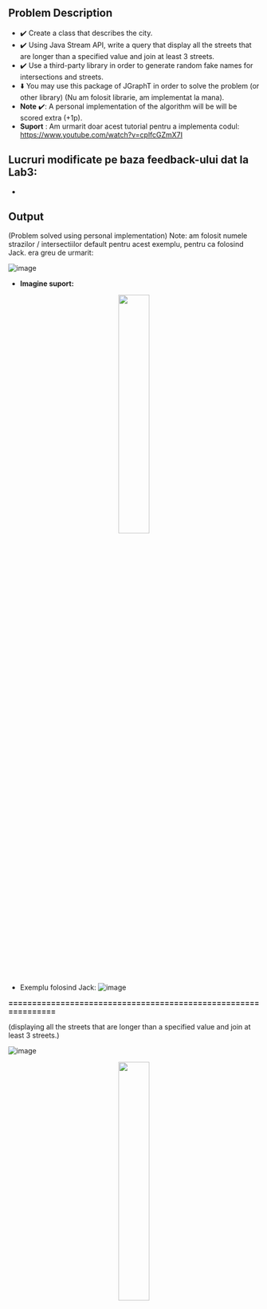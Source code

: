 ## Problem Description

  - ✔️ Create a class that describes the city.
  - ✔️ Using Java Stream API, write a query that display all the streets that are longer than a specified value and join at least 3 streets.
  - ✔️ Use a third-party library in order to generate random fake names for intersections and streets.
  - ⬇️ You may use this package of JGraphT in order to solve the problem (or other library) (Nu am folosit librarie, am implementat la mana). 
  -  **Note** ✔️: A personal implementation of the algorithm will be will be scored extra (+1p).
  -  **Suport** : Am urmarit doar acest tutorial pentru a implementa codul: https://www.youtube.com/watch?v=cplfcGZmX7I

## Lucruri modificate pe baza feedback-ului dat la Lab3:
  - 
## Output

(Problem solved using personal implementation)
Note: am folosit numele strazilor / intersectiilor default pentru acest exemplu, pentru ca folosind Jack. era greu de urmarit:

![image](https://user-images.githubusercontent.com/61457770/159135503-8995a145-9658-4254-a089-f7c44e05365c.png)
- **Imagine suport:**
<p align="center"><img src="https://user-images.githubusercontent.com/61457770/159135513-c5908415-ce86-4c1c-9531-6108d8b8cb07.png" width=35% height=35%></p>

- Exemplu folosind Jack:
  ![image](https://user-images.githubusercontent.com/61457770/159136256-39dffb32-0902-4842-8c2c-aeac21aa6c9d.png)

**===============================================================**

(displaying all the streets that are longer than a specified value and join at least 3 streets.)

![image](https://user-images.githubusercontent.com/61457770/159125879-bab48488-9f30-4c60-bcc3-7f24a1aaa8b5.png)
      <p align="center"><img src="https://user-images.githubusercontent.com/61457770/159125795-3b561c44-c47b-4ab0-a5bc-c70508a923f3.png" width=35% height=35%></p>

